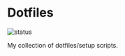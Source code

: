 # Dotfiles

![status](https://github.com/ezhang887/dotfiles/actions/workflows/test.yaml/badge.svg)


My collection of dotfiles/setup scripts.
